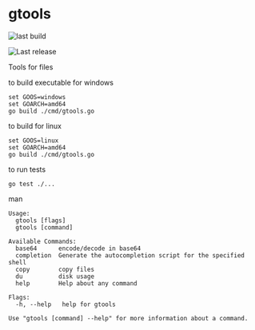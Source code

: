 # gtools

![last build](https://github.com/abarhub/gtools/actions/workflows/tests.yml/badge.svg)

![Last release](https://img.shields.io/github/v/release/abarhub/gtools)


Tools for files

to build executable for windows
```shell
set GOOS=windows
set GOARCH=amd64
go build ./cmd/gtools.go
```

to build for linux
```shell
set GOOS=linux
set GOARCH=amd64
go build ./cmd/gtools.go
```

to run tests
```shell
go test ./...
```

man
```
Usage:
  gtools [flags]
  gtools [command]

Available Commands:
  base64      encode/decode in base64
  completion  Generate the autocompletion script for the specified shell
  copy        copy files
  du          disk usage
  help        Help about any command

Flags:
  -h, --help   help for gtools

Use "gtools [command] --help" for more information about a command.
```
